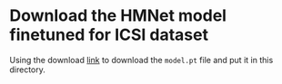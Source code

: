# Download the HMNet model finetuned for ICSI dataset

Using the download [link](https://sdrgstorage01wus2.blob.core.windows.net/user/ruox/Meeting_Minutes/HMNet/ExampleInitModel/ICSI-finetuned/model.pt?sv=2019-10-10&st=2020-10-24T00%3A10%3A47Z&se=2060-10-25T00%3A10%3A00Z&sr=b&sp=r&sig=9vYc0%2BRRRiWwleywDFGOHqBIzzdQbZ4OnVqeZKsRzyM%3D) to download the `model.pt` file and put it in this directory.